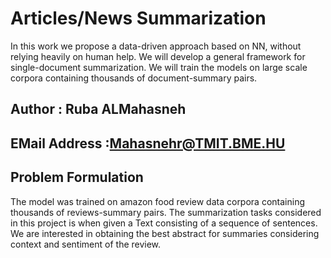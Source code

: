# Articles/News Summarization
In this work we propose a data-driven approach based on NN, without relying heavily on human help. We will develop a general framework for single-document summarization. We will train the models on large scale corpora containing thousands of document-summary pairs. 

## Author : Ruba ALMahasneh 

## EMail Address :Mahasnehr@TMIT.BME.HU


## Problem Formulation
The model was trained on amazon food review data corpora containing thousands of reviews-summary pairs. The summarization tasks considered in this project is when given a Text consisting of a sequence of sentences. We are interested in obtaining the best abstract for summaries considering context and sentiment of the review.
